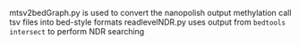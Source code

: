mtsv2bedGraph.py is used to convert the nanopolish output methylation call tsv files into bed-style formats
readlevelNDR.py uses output from `bedtools intersect` to perform NDR searching
